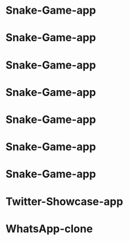 # Snake-Game-app
# Snake-Game-app
# Snake-Game-app
# Snake-Game-app
# Snake-Game-app
# Snake-Game-app
# Snake-Game-app
# Twitter-Showcase-app
# WhatsApp-clone
